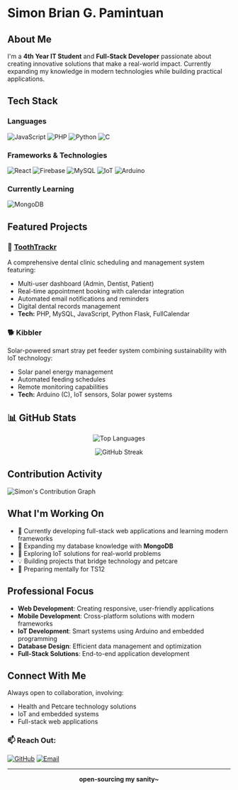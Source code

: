 # Simon Brian G. Pamintuan 

## About Me
I'm a **4th Year IT Student** and **Full-Stack Developer** passionate about creating innovative solutions that make a real-world impact. Currently expanding my knowledge in modern technologies while building practical applications.

## Tech Stack

### Languages
![JavaScript](https://img.shields.io/badge/-JavaScript-F7DF1E?style=flat-square&logo=javascript&logoColor=black)
![PHP](https://img.shields.io/badge/-PHP-777BB4?style=flat-square&logo=php&logoColor=white)
![Python](https://img.shields.io/badge/-Python-3776AB?style=flat-square&logo=python&logoColor=white)
![C](https://img.shields.io/badge/-C-A8B9CC?style=flat-square&logo=c&logoColor=black)

### Frameworks & Technologies
![React](https://img.shields.io/badge/-React-61DAFB?style=flat-square&logo=react&logoColor=black)
![Firebase](https://img.shields.io/badge/-Firebase-FFCA28?style=flat-square&logo=firebase&logoColor=black)
![MySQL](https://img.shields.io/badge/-MySQL-4479A1?style=flat-square&logo=mysql&logoColor=white)
![IoT](https://img.shields.io/badge/-IoT-FF6B6B?style=flat-square&logo=internetofthings&logoColor=white)
![Arduino](https://img.shields.io/badge/-Arduino-00979D?style=flat-square&logo=arduino&logoColor=white)

### Currently Learning
![MongoDB](https://img.shields.io/badge/-MongoDB-47A248?style=flat-square&logo=mongodb&logoColor=white)

## Featured Projects

### 🦷 [ToothTrackr](https://github.com/Saimeown/ToothTrackr)
A comprehensive dental clinic scheduling and management system featuring:
- Multi-user dashboard (Admin, Dentist, Patient)
- Real-time appointment booking with calendar integration
- Automated email notifications and reminders
- Digital dental records management
- **Tech:** PHP, MySQL, JavaScript, Python Flask, FullCalendar

### 🐕 Kibbler
Solar-powered smart stray pet feeder system combining sustainability with IoT technology:
- Solar panel energy management
- Automated feeding schedules
- Remote monitoring capabilities
- **Tech:** Arduino (C), IoT sensors, Solar power systems

## 📊 GitHub Stats

<div align="center">
  
![Top Languages](https://github-readme-stats.vercel.app/api/top-langs/?username=Saimeown&layout=compact&theme=tokyonight&hide_border=true)

![GitHub Streak](https://github-readme-streak-stats.herokuapp.com/?user=Saimeown&theme=tokyonight&hide_border=true)

</div>

## Contribution Activity

![Simon's Contribution Graph](https://github-readme-activity-graph.vercel.app/graph?username=Saimeown&theme=tokyo-night&hide_border=true&area=true)

## What I'm Working On

- 🔭 Currently developing full-stack web applications and learning modern frameworks
- 🌱 Expanding my database knowledge with **MongoDB**
- 🤖 Exploring IoT solutions for real-world problems
- 💡 Building projects that bridge technology and petcare
- 🎵 Preparing mentally for TS12

## Professional Focus

- **Web Development**: Creating responsive, user-friendly applications
- **Mobile Development**: Cross-platform solutions with modern frameworks
- **IoT Development**: Smart systems using Arduino and embedded programming
- **Database Design**: Efficient data management and optimization
- **Full-Stack Solutions**: End-to-end application development

## Connect With Me

Always open to collaboration, involving:
- Health and Petcare technology solutions
- IoT and embedded systems
- Full-stack web applications

### 📫 Reach Out:
[![GitHub](https://img.shields.io/badge/-GitHub-181717?style=flat-square&logo=github)](https://github.com/Saimeown)
[![Email](https://img.shields.io/badge/-Email-D14836?style=flat-square&logo=gmail&logoColor=white)](mailto:simonbriangarcia@gmail.com)

---

<div align="center">


**open-sourcing my sanity~**

</div>
